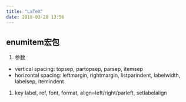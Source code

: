 ```yaml
---
title: "LaTeX"
date: 2018-03-28 13:56
---
```


## enumitem宏包

1. 参数
* vertical spacing: topsep, partopsep, parsep, itemsep
* horizontal spacing: leftmargin, rightmargin, listparindent, labelwidth, labelsep, itemindent

1. key
label, ref, font, format, align=left/right/parleft, setlabelalign